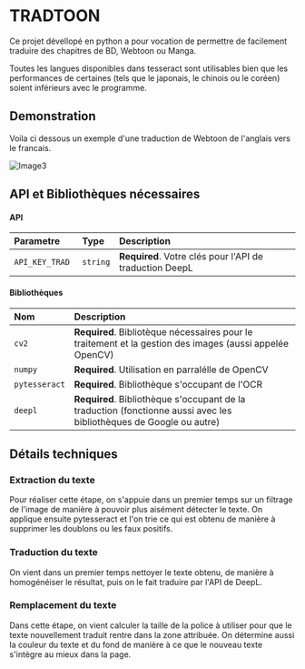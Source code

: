 
# TRADTOON

Ce projet dévellopé en python a pour vocation de permettre de facilement traduire des chapitres de BD, Webtoon ou Manga.

Toutes les langues disponibles dans tesseract sont utilisables bien que les performances de certaines (tels que le japonais, le chinois ou le coréen) soient inférieurs avec le programme.


## Demonstration

Voila ci dessous un exemple d'une traduction de Webtoon de l'anglais vers le francais.

![Image3](https://github.com/user-attachments/assets/d6672ce5-9a5a-44e6-ad7b-b01a73174ee8)




## API et Bibliothèques nécessaires

#### API

| Parametre | Type     | Description                |
| :-------- | :------- | :------------------------- |
| `API_KEY_TRAD ` | `string` | **Required**. Votre clés pour l'API de traduction DeepL |

#### Bibliothèques

| Nom  | Description                       |
| :-------- | :-------------------------------- |
| `cv2`      | **Required**. Bibliotèque nécessaires pour le traitement et la gestion des images (aussi appelée OpenCV) |
| `numpy`      | **Required**. Utilisation en parralélle de OpenCV |
| `pytesseract`      | **Required**. Bibliothèque s'occupant de l'OCR |
| `deepl`      | **Required**. Bibliothèque s'occupant de la traduction (fonctionne aussi avec les bibliothèques de Google ou autre)|


## Détails techniques

### Extraction du texte

Pour réaliser cette étape, on s'appuie dans un premier temps sur un filtrage de l'image de manière à pouvoir plus aisément détecter le texte. On applique ensuite pytesseract et l'on trie ce qui est obtenu de manière à supprimer les doublons ou les faux positifs.

### Traduction du texte

On vient dans un premier temps nettoyer le texte obtenu, de manière à homogénéiser le résultat, puis on le fait traduire par l'API de DeepL.

### Remplacement du texte
Dans cette étape, on vient calculer la taille de la police à utiliser pour que le texte nouvellement traduit rentre dans la zone attribuée. On détermine aussi la couleur du texte et du fond de manière à ce que le nouveau texte s'intègre au mieux dans la page.
